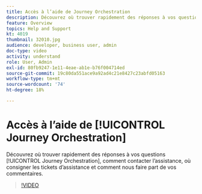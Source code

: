 ```yaml
---
title: Accès à l’aide de Journey Orchestration
description: Découvrez où trouver rapidement des réponses à vos questions [!UICONTROL Journey Orchestration], comment contacter l’assistance, où consigner les tickets d’assistance et comment nous faire part de vos commentaires.
feature: Overview
topics: Help and Support
kt: 4019
thumbnail: 32010.jpg
audience: developer, business user, admin
doc-type: video
activity: understand
role: User, Admin
exl-id: 80fb9247-1e11-4eae-ab1e-b76f004714ed
source-git-commit: 19c80da551ace9a92ad4c21e8427c23abfd05163
workflow-type: tm+mt
source-wordcount: '74'
ht-degree: 18%

---
```


# Accès à l’aide de [!UICONTROL Journey Orchestration]

Découvrez où trouver rapidement des réponses à vos questions [!UICONTROL Journey Orchestration], comment contacter l’assistance, où consigner les tickets d’assistance et comment nous faire part de vos commentaires.

>[!VIDEO](https://video.tv.adobe.com/v/32010?quality=12)
